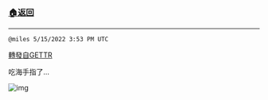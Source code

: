 ###  [:house:返回](README.md)
---


`@miles 5/15/2022 3:53 PM UTC`

[轉發自GETTR](https://gettr.com/post/p19vveac57d)

吃海手指了…

![img](https://media.gettr.com/group15/getter/2022/05/15/15/641563b9-594e-89e8-549e-e414fd69a31d/out.jpg)
